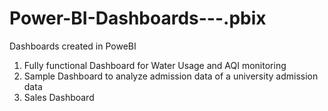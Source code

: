 #  Power-BI-Dashboards---.pbix

Dashboards created in PoweBI

1. Fully functional Dashboard for Water Usage and AQI monitoring
2. Sample Dashboard to analyze admission data of a university admission data
3. Sales Dashboard


